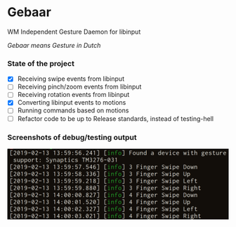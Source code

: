 Gebaar
=========

WM Independent Gesture Daemon for libinput

_Gebaar means Gesture in Dutch_

### State of the project

- [x] Receiving swipe events from libinput
- [ ] Receiving pinch/zoom events from libinput
- [ ] Receiving rotation events from libinput
- [x] Converting libinput events to motions
- [ ] Running commands based on motions
- [ ] Refactor code to be up to Release standards, instead of testing-hell

### Screenshots of debug/testing output

![gestures](doc/swipes.png)
